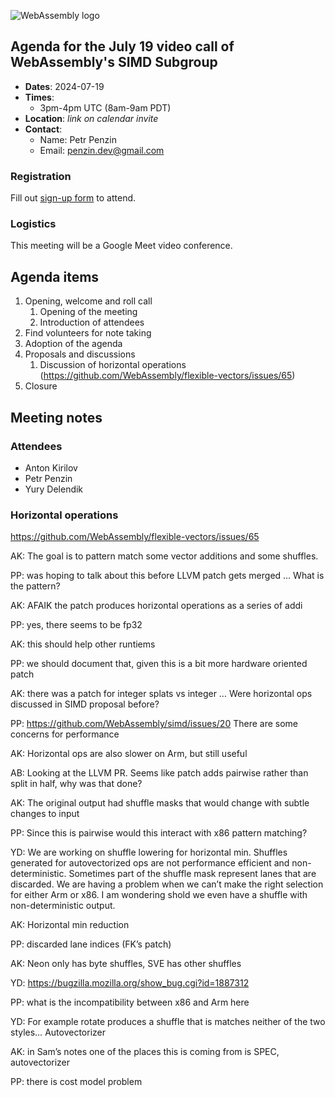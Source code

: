 ![WebAssembly logo](/images/WebAssembly.png)

## Agenda for the July 19 video call of WebAssembly's SIMD Subgroup

- **Dates**: 2024-07-19
- **Times**:
    - 3pm-4pm UTC (8am-9am PDT)
- **Location**: *link on calendar invite*
- **Contact**:
    - Name: Petr Penzin
    - Email: penzin.dev@gmail.com


### Registration

Fill out [sign-up form](https://forms.gle/bscWhsD9U4hZEsUV9) to attend.

### Logistics

This meeting will be a Google Meet video conference.

## Agenda items

1. Opening, welcome and roll call
    1. Opening of the meeting
    1. Introduction of attendees
1. Find volunteers for note taking
1. Adoption of the agenda
1. Proposals and discussions
    1. Discussion of horizontal operations (https://github.com/WebAssembly/flexible-vectors/issues/65)
1. Closure

## Meeting notes

### Attendees

- Anton Kirilov
- Petr Penzin
- Yury Delendik

### Horizontal operations

https://github.com/WebAssembly/flexible-vectors/issues/65

AK: The goal is to pattern match some vector additions and some shuffles.

PP: was hoping to talk about this before LLVM patch gets merged … What is the pattern?

AK: AFAIK the patch produces horizontal operations as a series of addi

PP: yes, there seems to be fp32

AK: this should help other runtiems

PP: we should document that, given this is a bit more hardware oriented patch

AK: there was a patch for integer splats vs integer … Were horizontal ops discussed in SIMD proposal before?

PP: https://github.com/WebAssembly/simd/issues/20 There are some concerns for performance

AK: Horizontal ops are also slower on Arm, but still useful

AB: Looking at the LLVM PR. Seems like patch adds pairwise rather than split in half, why was that done?

AK: The original output had shuffle masks that would change with subtle changes to input

PP: Since this is pairwise would this interact with x86 pattern matching?

YD: We are working on shuffle lowering for horizontal min. Shuffles generated for autovectorized ops are not performance efficient and non-deterministic. Sometimes part of the shuffle mask represent lanes that are discarded. We are having a problem when we can’t make the right selection for either Arm or x86. I am wondering shold we even have a shuffle with non-deterministic output.

AK: Horizontal min reduction

PP: discarded lane indices (FK’s patch)

AK: Neon only has byte shuffles, SVE has other shuffles

YD: https://bugzilla.mozilla.org/show_bug.cgi?id=1887312

PP: what is the incompatibility between x86 and Arm here

YD: For example rotate produces a shuffle that is matches neither of the two styles… Autovectorizer

AK: in Sam’s notes one of the places this is coming from is SPEC, autovectorizer

PP: there is cost model problem

